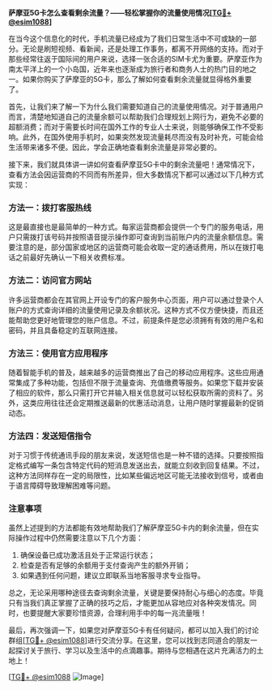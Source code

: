 **萨摩亚5G卡怎么查看剩余流量？——轻松掌握你的流量使用情况[[TG💪+ @esim1088](https://t.me/s/esim1088)]**

在当今这个信息化的时代，手机流量已经成为了我们日常生活中不可或缺的一部分。无论是刷短视频、看新闻，还是处理工作事务，都离不开网络的支持。而对于那些经常往返于国际间的用户来说，选择一张合适的SIM卡尤为重要。萨摩亚作为南太平洋上的一个小岛国，近年来也逐渐成为旅行者和商务人士的热门目的地之一。如果你购买了萨摩亚的5G卡，那么了解如何查看剩余流量就显得格外重要了。

首先，让我们来了解一下为什么我们需要知道自己的流量使用情况。对于普通用户而言，清楚地知道自己的流量余额可以帮助我们合理规划上网行为，避免不必要的超额消费；而对于需要长时间在国外工作的专业人士来说，则能够确保工作不受影响。此外，在国外使用手机时，如果突然发现流量耗尽而没有及时补充，可能会给生活带来诸多不便。因此，学会正确地查看剩余流量是非常必要的。

接下来，我们就具体讲一讲如何查看萨摩亚5G卡中的剩余流量吧！通常情况下，查看方法会因运营商的不同而有所差异，但大多数情况下都可以通过以下几种方式实现：

### 方法一：拨打客服热线
这是最直接也是最简单的一种方式。每家运营商都会提供一个专门的服务电话，用户只需拨打该号码并按照语音提示操作即可查询到当前账户内的流量余额信息。需要注意的是，部分国家或地区的运营商可能会收取一定的通话费用，所以在拨打电话之前最好先确认一下相关收费标准。

### 方法二：访问官方网站
许多运营商都会在其官网上开设专门的客户服务中心页面，用户可以通过登录个人账户的方式查询详细的流量使用记录及余额状况。这种方式不仅方便快捷，而且还能帮助您更好地管理您的账户信息。不过，前提条件是您必须拥有有效的用户名和密码，并且具备稳定的互联网连接。

### 方法三：使用官方应用程序
随着智能手机的普及，越来越多的运营商推出了自己的移动应用程序。这些应用通常集成了多种功能，包括但不限于流量查询、充值缴费等服务。如果您下载并安装了相应的软件，那么只需打开它并输入相关信息就可以轻松获取所需的资料了。另外，这类应用往往还会定期推送最新的优惠活动消息，让用户随时掌握最新的促销动态。

### 方法四：发送短信指令
对于习惯于传统通讯手段的朋友来说，发送短信也是一种不错的选择。只要按照指定格式编写一条包含特定代码的短消息发送出去，就能立刻收到回复结果。不过，这种方法同样存在一定的局限性，比如某些偏远地区可能无法接收到信号，或者由于语言障碍导致理解困难等问题。

### 注意事项
虽然上述提到的方法都能有效地帮助我们了解萨摩亚5G卡内的剩余流量，但在实际操作过程中仍然需要注意以下几个方面：
1. 确保设备已成功激活且处于正常运行状态；
2. 检查是否有足够的余额用于支付查询产生的额外开销；
3. 如果遇到任何问题，建议立即联系当地客服寻求专业指导。

总之，无论采用哪种途径去查询剩余流量，关键是要保持耐心与细心的态度。毕竟只有当我们真正掌握了正确的技巧之后，才能更加从容地应对各种突发情况。同时，也要提醒大家要珍惜资源，合理利用手中的每一兆流量哦！

最后，再次强调一下，如果您对萨摩亚5G卡有任何疑问，都可以加入我们的讨论群组[[TG💪+ @esim1088](https://t.me/s/esim1088)]进行交流分享。在这里，您可以找到志同道合的朋友一起探讨关于旅行、学习以及生活中的点滴趣事。期待与您相遇在这片充满活力的土地上！

[[TG💪+ @esim1088](https://t.me/s/esim1088) ![Image](https://i.postimg.cc/4NQfJmqS/Snipaste-2025-05-13-00-14-12.png)]